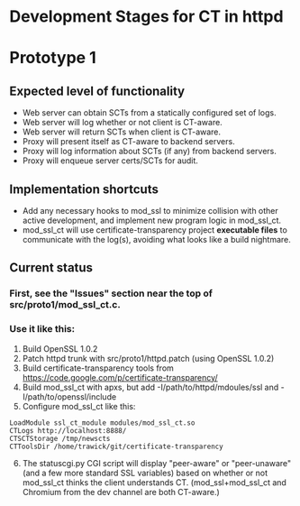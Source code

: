 Development Stages for CT in httpd
==================================

# Prototype 1

## Expected level of functionality

* Web server can obtain SCTs from a statically configured set of logs.
* Web server will log whether or not client is CT-aware.
* Web server will return SCTs when client is CT-aware.
* Proxy will present itself as CT-aware to backend servers.
* Proxy will log information about SCTs (if any) from backend servers.
* Proxy will enqueue server certs/SCTs for audit.

## Implementation shortcuts

* Add any necessary hooks to mod\_ssl to minimize collision with other
active development, and implement new program logic in mod\_ssl\_ct.
* mod\_ssl\_ct will use certificate-transparency project **executable
files** to communicate with the log(s), avoiding
what looks like a build nightmare.

## Current status

### First, see the "Issues" section near the top of src/proto1/mod_ssl_ct.c.
### Use it like this:

1. Build OpenSSL 1.0.2
2. Patch httpd trunk with src/proto1/httpd.patch (using OpenSSL 1.0.2)
3. Build certificate-transparency tools from https://code.google.com/p/certificate-transparency/
4. Build mod\_ssl\_ct with apxs, but add -I/path/to/httpd/mdoules/ssl and -I/path/to/openssl/include
5. Configure mod\_ssl\_ct like this:
```
LoadModule ssl_ct_module modules/mod_ssl_ct.so
CTLogs http://localhost:8888/
CTSCTStorage /tmp/newscts
CTToolsDir /home/trawick/git/certificate-transparency
```
6. The statuscgi.py CGI script will display "peer-aware" or "peer-unaware" (and a few more standard SSL variables) based on whether or not mod\_ssl\_ct thinks the client understands CT.  (mod\_ssl+mod\_ssl\_ct and Chromium from the dev channel are both CT-aware.)
